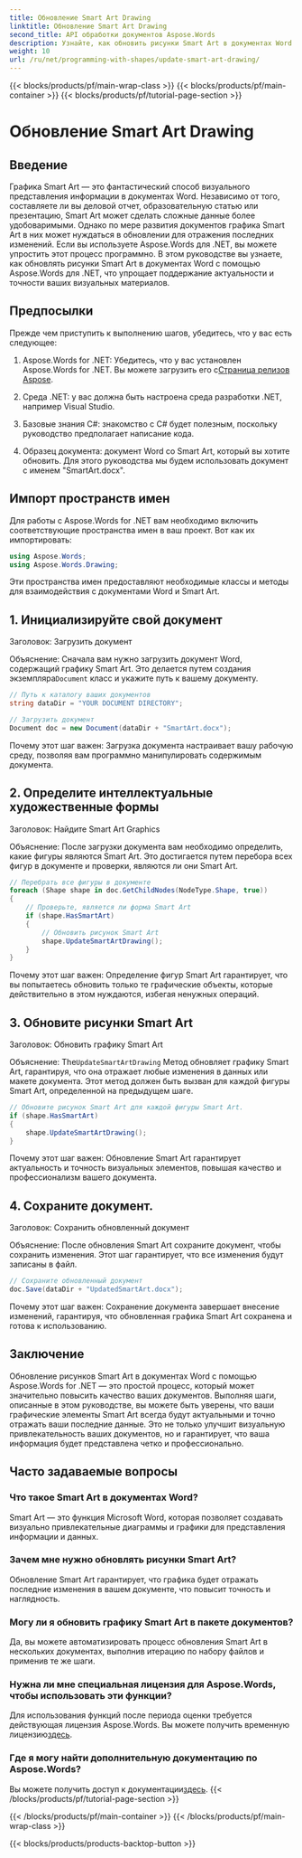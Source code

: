 ```yaml
---
title: Обновление Smart Art Drawing
linktitle: Обновление Smart Art Drawing
second_title: API обработки документов Aspose.Words
description: Узнайте, как обновить рисунки Smart Art в документах Word с помощью Aspose.Words для .NET с помощью этого пошагового руководства. Убедитесь, что ваши визуальные элементы всегда точны.
weight: 10
url: /ru/net/programming-with-shapes/update-smart-art-drawing/
---
```


{{< blocks/products/pf/main-wrap-class >}}
{{< blocks/products/pf/main-container >}}
{{< blocks/products/pf/tutorial-page-section >}}

# Обновление Smart Art Drawing

## Введение

Графика Smart Art — это фантастический способ визуального представления информации в документах Word. Независимо от того, составляете ли вы деловой отчет, образовательную статью или презентацию, Smart Art может сделать сложные данные более удобоваримыми. Однако по мере развития документов графика Smart Art в них может нуждаться в обновлении для отражения последних изменений. Если вы используете Aspose.Words для .NET, вы можете упростить этот процесс программно. В этом руководстве вы узнаете, как обновлять рисунки Smart Art в документах Word с помощью Aspose.Words для .NET, что упрощает поддержание актуальности и точности ваших визуальных материалов.

## Предпосылки

Прежде чем приступить к выполнению шагов, убедитесь, что у вас есть следующее:

1.  Aspose.Words for .NET: Убедитесь, что у вас установлен Aspose.Words for .NET. Вы можете загрузить его с[Страница релизов Aspose](https://releases.aspose.com/words/net/).

2. Среда .NET: у вас должна быть настроена среда разработки .NET, например Visual Studio.

3. Базовые знания C#: знакомство с C# будет полезным, поскольку руководство предполагает написание кода.

4. Образец документа: документ Word со Smart Art, который вы хотите обновить. Для этого руководства мы будем использовать документ с именем "SmartArt.docx".

## Импорт пространств имен

Для работы с Aspose.Words for .NET вам необходимо включить соответствующие пространства имен в ваш проект. Вот как их импортировать:

```csharp
using Aspose.Words;
using Aspose.Words.Drawing;
```

Эти пространства имен предоставляют необходимые классы и методы для взаимодействия с документами Word и Smart Art.

## 1. Инициализируйте свой документ

Заголовок: Загрузить документ

Объяснение:
 Сначала вам нужно загрузить документ Word, содержащий графику Smart Art. Это делается путем создания экземпляра`Document` класс и укажите путь к вашему документу.

```csharp
// Путь к каталогу ваших документов
string dataDir = "YOUR DOCUMENT DIRECTORY";

// Загрузить документ
Document doc = new Document(dataDir + "SmartArt.docx");
```

Почему этот шаг важен:
Загрузка документа настраивает вашу рабочую среду, позволяя вам программно манипулировать содержимым документа.

## 2. Определите интеллектуальные художественные формы

Заголовок: Найдите Smart Art Graphics

Объяснение:
После загрузки документа вам необходимо определить, какие фигуры являются Smart Art. Это достигается путем перебора всех фигур в документе и проверки, являются ли они Smart Art.

```csharp
// Перебрать все фигуры в документе
foreach (Shape shape in doc.GetChildNodes(NodeType.Shape, true))
{
    // Проверьте, является ли форма Smart Art
    if (shape.HasSmartArt)
    {
        // Обновить рисунок Smart Art
        shape.UpdateSmartArtDrawing();
    }
}
```

Почему этот шаг важен:
Определение фигур Smart Art гарантирует, что вы попытаетесь обновить только те графические объекты, которые действительно в этом нуждаются, избегая ненужных операций.

## 3. Обновите рисунки Smart Art

Заголовок: Обновить графику Smart Art

Объяснение:
 The`UpdateSmartArtDrawing` Метод обновляет графику Smart Art, гарантируя, что она отражает любые изменения в данных или макете документа. Этот метод должен быть вызван для каждой фигуры Smart Art, определенной на предыдущем шаге.

```csharp
// Обновите рисунок Smart Art для каждой фигуры Smart Art.
if (shape.HasSmartArt)
{
    shape.UpdateSmartArtDrawing();
}
```

Почему этот шаг важен:
Обновление Smart Art гарантирует актуальность и точность визуальных элементов, повышая качество и профессионализм вашего документа.

## 4. Сохраните документ.

Заголовок: Сохранить обновленный документ

Объяснение:
После обновления Smart Art сохраните документ, чтобы сохранить изменения. Этот шаг гарантирует, что все изменения будут записаны в файл.

```csharp
// Сохраните обновленный документ
doc.Save(dataDir + "UpdatedSmartArt.docx");
```

Почему этот шаг важен:
Сохранение документа завершает внесение изменений, гарантируя, что обновленная графика Smart Art сохранена и готова к использованию.

## Заключение

Обновление рисунков Smart Art в документах Word с помощью Aspose.Words for .NET — это простой процесс, который может значительно повысить качество ваших документов. Выполняя шаги, описанные в этом руководстве, вы можете быть уверены, что ваши графические элементы Smart Art всегда будут актуальными и точно отражать ваши последние данные. Это не только улучшит визуальную привлекательность ваших документов, но и гарантирует, что ваша информация будет представлена четко и профессионально.

## Часто задаваемые вопросы

### Что такое Smart Art в документах Word?
Smart Art — это функция Microsoft Word, которая позволяет создавать визуально привлекательные диаграммы и графики для представления информации и данных.

### Зачем мне нужно обновлять рисунки Smart Art?
Обновление Smart Art гарантирует, что графика будет отражать последние изменения в вашем документе, что повысит точность и наглядность.

### Могу ли я обновить графику Smart Art в пакете документов?
Да, вы можете автоматизировать процесс обновления Smart Art в нескольких документах, выполнив итерацию по набору файлов и применив те же шаги.

### Нужна ли мне специальная лицензия для Aspose.Words, чтобы использовать эти функции?
 Для использования функций после периода оценки требуется действующая лицензия Aspose.Words. Вы можете получить временную лицензию[здесь](https://purchase.aspose.com/temporary-license/).

### Где я могу найти дополнительную документацию по Aspose.Words?
 Вы можете получить доступ к документации[здесь](https://reference.aspose.com/words/net/).
{{< /blocks/products/pf/tutorial-page-section >}}

{{< /blocks/products/pf/main-container >}}
{{< /blocks/products/pf/main-wrap-class >}}

{{< blocks/products/products-backtop-button >}}
